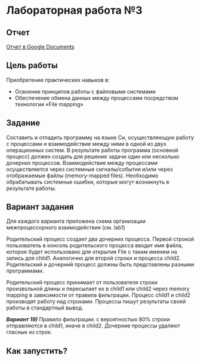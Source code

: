 # Лабораторная работа №3

## Отчет

[Отчет в Google Documents](https://docs.google.com/document/d/1AuAmiJKHzg25XvVc889c9azYL9U-ZCDG/edit?usp=sharing&ouid=106682347432010536339&rtpof=true&sd=true)

## Цель работы

Приобретение практических навыков в:
+	Освоение принципов работы с файловыми системами
+   Обеспечение обмена данных между процессами посредством технологии «File mapping»

## Задание

Составить и отладить программу на языке Си, осуществляющую работу с процессами и взаимодействие между ними в одной из двух операционных систем. В результате работы программа (основной процесс) должен создать для решение задачи один или несколько дочерних процессов. Взаимодействие между процессами осуществляется через системные сигналы/события и/или через отображаемые файлы (memory-mapped files).
Необходимо обрабатывать системные ошибки, которые могут возникнуть в результате работы.

## Вариант задания

Для каждого варианта приложена схема организации межпроцессорного взаимодействия (см. lab1)

Родительский процесс создает два дочерних процесса. Первой строкой пользователь в консоль 
родительского процесса вводит имя файла, которое будет использовано для открытия File с таким 
именем на запись для child1. Аналогично для второй строки и процесса child2. Родительский и 
дочерний процесс должны быть представлены разными программами.

Родительский процесс принимает от пользователя строки произвольной длины и пересылает их в 
child1 или child2 через memory mapping в зависимости от правила фильтрации. Процесс child1 и child2 производят работу
над строками. Процессы пишут результаты своей работы в стандартный вывод.

***Вариант 19)*** Правило фильтрации: с вероятностью 80% строки отправляются в child1, иначе в child2. 
Дочерние процессы удаляют гласные из строк.

## Как запустить?
